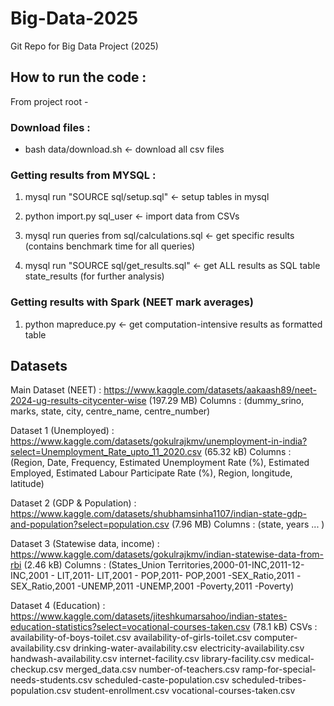 # Big-Data-2025

Git Repo for Big Data Project (2025) 

## How to run the code : 

From project root -

### Download files : 

 - bash data/download.sh 					<- download all csv files

### Getting results from MYSQL :

1. mysql run "SOURCE sql/setup.sql"			<- setup tables in mysql
2. python import.py sql_user				<- import data from CSVs

3. mysql run queries from sql/calculations.sql <- get specific results (contains benchmark time for all queries)
3. mysql run "SOURCE sql/get_results.sql" 	   <- get ALL results as SQL table state_results (for further analysis)

### Getting results with Spark (NEET mark averages)

1. python mapreduce.py						<- get computation-intensive results as formatted table 

## Datasets

Main Dataset (NEET) : https://www.kaggle.com/datasets/aakaash89/neet-2024-ug-results-citycenter-wise (197.29 MB)
Columns : (dummy_srino, marks, state, city, centre_name, centre_number)

Dataset 1 (Unemployed) : https://www.kaggle.com/datasets/gokulrajkmv/unemployment-in-india?select=Unemployment_Rate_upto_11_2020.csv (65.32 kB)
Columns : (Region, Date, Frequency, Estimated Unemployment Rate (%), Estimated Employed, Estimated Labour Participate Rate (%), Region, longitude, latitude)

Dataset 2 (GDP & Population) : https://www.kaggle.com/datasets/shubhamsinha1107/indian-state-gdp-and-population?select=population.csv (7.96 MB)
Columns : (state, years ... ) 

Dataset 3 (Statewise data, income) : https://www.kaggle.com/datasets/gokulrajkmv/indian-statewise-data-from-rbi (2.46 kB)
Columns : (States_Union Territories,2000-01-INC,2011-12-INC,2001 - LIT,2011- LIT,2001 - POP,2011- POP,2001 -SEX_Ratio,2011 -SEX_Ratio,2001 -UNEMP,2011 -UNEMP,2001 -Poverty,2011 -Poverty)

Dataset 4 (Education) : https://www.kaggle.com/datasets/jiteshkumarsahoo/indian-states-education-statistics?select=vocational-courses-taken.csv (78.1 kB)
CSVs : availability-of-boys-toilet.csv
availability-of-girls-toilet.csv
computer-availability.csv
drinking-water-availability.csv
electricity-availability.csv
handwash-availability.csv
internet-facility.csv
library-facility.csv
medical-checkup.csv
merged_data.csv
number-of-teachers.csv
ramp-for-special-needs-students.csv
scheduled-caste-population.csv
scheduled-tribes-population.csv
student-enrollment.csv
vocational-courses-taken.csv
